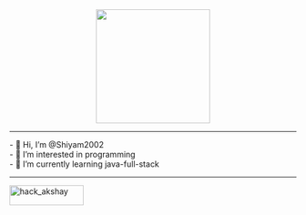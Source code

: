 <div id="header" align="center">
  <img src="https://media.giphy.com/media/IeRdg7gLkfK1ly2mFU/giphy.gif" width="200"/>
</div>

<hr>
- 👋 Hi, I’m @Shiyam2002 <br>
- 👀 I’m interested in programming<br>
- 🌱 I’m currently learning java-full-stack
<hr>
<div id="badges">
 <a href="https://www.hackerrank.com/ksshiyam07" target="blank">
   <img align="center" src="https://img.shields.io/badge/-Hackerrank-2EC866?style=for-the-badge&logo=HackerRank&logoColor=white" alt="hack_akshay" height="35" width="130" />
  </a>
  
</div>
<!---
Shiyam2002/Shiyam2002 is a ✨ special ✨ repository because its `README.md` (this file) appears on your GitHub profile.
You can click the Preview link to take a look at your changes.
--->
